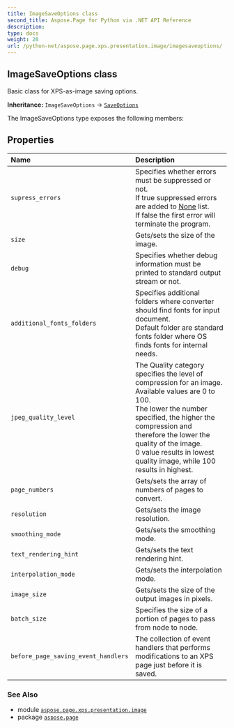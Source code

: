 ```yaml
---
title: ImageSaveOptions class
second_title: Aspose.Page for Python via .NET API Reference
description: 
type: docs
weight: 20
url: /python-net/aspose.page.xps.presentation.image/imagesaveoptions/
---
```


## ImageSaveOptions class

Basic class for XPS-as-image saving options.

**Inheritance:** `ImageSaveOptions` → [`SaveOptions`](/page/python-net/aspose.page/saveoptions)

The ImageSaveOptions type exposes the following members:
## Properties
| Name | Description |
| :- | :- |
| `supress_errors` | Specifies whether errors must be suppressed or not.<br/>            If true suppressed errors are added to [None](/page/python-net/aspose.page/saveoptions/) list.<br/>            If false the first error will terminate the program. |
| `size` | Gets/sets the size of the image. |
| `debug` | Specifies whether debug information must be printed to standard output stream or not. |
| `additional_fonts_folders` | Specifies additional folders where converter should find fonts for input document.<br/>            Default folder are standard fonts folder where OS finds fonts for internal needs. |
| `jpeg_quality_level` | The Quality category specifies the level of compression for an image.<br/>            Available values are 0 to 100. <br/>            The lower the number specified, the higher the compression and therefore the lower the quality of the image. <br/>            0 value results in lowest quality image, while 100 results in highest. |
| `page_numbers` | Gets/sets the array of numbers of pages to convert. |
| `resolution` | Gets/sets the image resolution. |
| `smoothing_mode` | Gets/sets the smoothing mode. |
| `text_rendering_hint` | Gets/sets the text rendering hint. |
| `interpolation_mode` | Gets/sets the interpolation mode. |
| `image_size` | Gets/sets the size of the output images in pixels. |
| `batch_size` | Specifies the size of a portion of pages to pass from node to node. |
| `before_page_saving_event_handlers` | The collection of event handlers that performs modifications to an XPS page just before it is saved. |

### See Also

* module [`aspose.page.xps.presentation.image`](/page/python-net/aspose.page.xps.presentation.image/)
* package [`aspose.page`](/page/python-net/)

